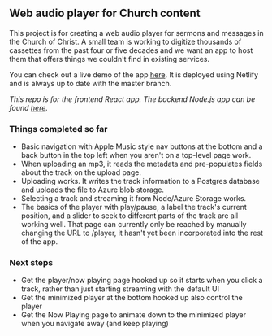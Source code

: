 ## Web audio player for Church content

This project is for creating a web audio player for sermons and messages in the Church of Christ. A small team is working to digitize thousands of cassettes from the past four or five decades and we want an app to host them that offers things we couldn't find in existing services.

You can check out a live demo of the app [here](https://tinyurl.com/y5ohbjxd). It is deployed using Netlify and is always up to date with the master branch.

*This repo is for the frontend React app. The backend Node.js app can be found [here](https://github.com/WholeStackDev/fp-backend).*

### Things completed so far

* Basic navigation with Apple Music style nav buttons at the bottom and a back button in the top left when you aren't on a top-level page work.
* When uploading an mp3, it reads the metadata and pre-populates fields about the track on the upload page.
* Uploading works. It writes the track information to a Postgres database and uploads the file to Azure blob storage.
* Selecting a track and streaming it from Node/Azure Storage works.
* The basics of the player with play/pause, a label the track's current position, and a slider to seek to different parts of the track are all working well. That page can currently only be reached by manually changing the URL to /player, it hasn't yet been incorporated into the rest of the app.

### Next steps

* Get the player/now playing page hooked up so it starts when you click a track, rather than just starting streaming with the default UI
* Get the minimized player at the bottom hooked up also control the player
* Get the Now Playing page to animate down to the minimized player when you navigate away (and keep playing)

